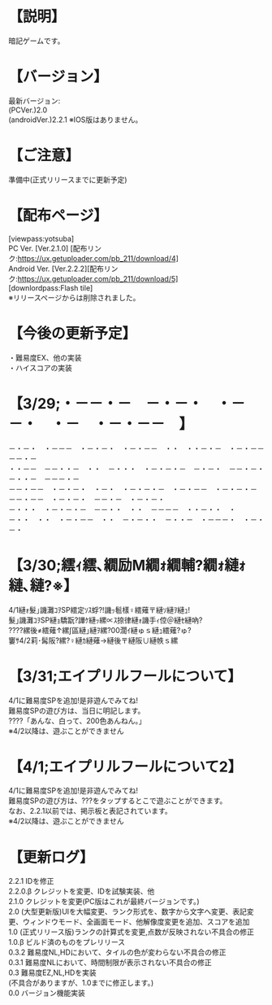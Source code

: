 # 【説明】
暗記ゲームです。
# 【バージョン】
最新バージョン:  
(PCVer.)2.0  
(androidVer.)2.2.1 
※IOS版はありません。
# 【ご注意】
準備中(正式リリースまでに更新予定)
# 【配布ページ】
[viewpass:yotsuba]  
PC Ver. [Ver.2.1.0] [配布リンク:https://ux.getuploader.com/pb_211/download/4]  
Android Ver. [Ver.2.2.2][配布リンク:https://ux.getuploader.com/pb_211/download/5]  
[downlordpass:Flash tile]  
※リリースページからは削除されました。  
# 【今後の更新予定】
・難易度EX、他の実装  
・ハイスコアの実装
# 【3/29;・－－・－　－・－・　・－－・　・－　・－・－－　】
－・－・　・－－－　・－・－・　・－・－－　・・　・・－・－　・－・－－　－－・－  
・・－－　－－・・－　・・　－・・・　・－・－・－　－・－・　－－・－・　－・・－　－－－・－  
－－・－－　・－・－・　・－・　・－・－・－　・－・－－　・－・－・－　－－・－－　・－・－・　－－・－　・－・－・  
－・・・　・－・－・－　－－・・　・・　－－－－　・・－・・　・－・・　・・　・－・－－　・・　－・－・・　－・・－　・－－－・　・－・－・　
# 【3/30;繧ｨ繧､繝励Μ繝ｫ繝輔?繝ｫ縺ｫ縺､縺?※】
4/1縺ｫ髮｣譏灘ｺｦSP繧定ｿｽ蜉?!譏ｯ髱樣♀繧薙〒縺ｿ縺ｦ縺ｭ!  
髮｣譏灘ｺｦSP縺ｮ驕翫?譁ｹ縺ｯ縲∝ｽ捺律縺ｫ譏手ｨ倥＠縺ｾ縺吶?  
????縲後≠繧薙↑縲∫區縺｣縺ｦ縲?00濶ｲ縺ゅｓ縺ｭ繧薙?ゅ?  
窶ｻ4/2莉･髯阪?縲?♀縺ｶ縺薙→縺後〒縺阪∪縺帙ｓ縲  
# 【3/31;エイプリルフールについて】
4/1に難易度SPを追加!是非遊んでみてね!  
難易度SPの遊び方は、当日に明記します。  
????「あんな、白って、200色あんねん。」  
※4/2以降は、遊ぶことができません
# 【4/1;エイプリルフールについて2】
4/1に難易度SPを追加!是非遊んでみてね!  
難易度SPの遊び方は、???をタップするとこで遊ぶことができます。  
なお、2.2.1以前では、掲示板と表記されています。  
※4/2以降は、遊ぶことができません  
# 【更新ログ】
2.2.1 IDを修正  
2.2.0.β クレジットを変更、IDを試験実装、他  
2.1.0 クレジットを変更(PC版はこれが最終バージョンです。)  
2.0 (大型更新版)UIを大幅変更、ランク形式を、数字から文字へ変更、表記変更、ウィンドウモード、全画面モード、他解像度変更を追加、スコアを追加  
1.0 (正式リリース版)ランクの計算式を変更,点数が反映されない不具合の修正  
1.0.β ビルド済のものをプレリリース  
0.3.2 難易度NL,HDにおいて、タイルの色が変わらない不具合の修正  
0.3.1 難易度NLにおいて、時間制限が表示されない不具合の修正  
0.3 難易度EZ,NL,HDを実装  
(不具合がありますが、1.0までに修正します。)   
0.0 バージョン機能実装

